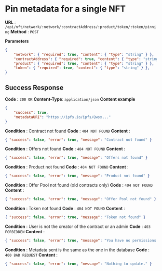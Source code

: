 # Pin metadata for a single NFT

**URL** : `/api/nft/network/:network/:contractAddress/:product/token/:token/pinning`
**Method** : `POST`

**Parameters**
```json
{
    "network": { "required": true, "content": { "type": "string" } },
    "contractAddress": { "required": true, "content": { "type": "string" } },
    "product": { "required": true, "content": { "type": "string" } },
    "token": { "required": true, "content": { "type": "string" } },
}
```

## Success Response
**Code** : `200 OK`
**Content-Type**: `application/json`
**Content example**
```json
{
    "success": true,
    "metadataURI": "https://ipfs.io/ipfs/Qwsx..."
}
```

**Condition** : Contract not found
**Code** : `404 NOT FOUND`
**Content** : 
```json
{ "success": false, "error": true, "message": "Contract not found" }
```
**Condition** : Offers not found
**Code** : `404 NOT FOUND`
**Content** : 
```json
{ "success": false, "error": true, "message": "Offers not found" }
```
**Condition** : Product not found
**Code** : `404 NOT FOUND`
**Content** : 
```json
{ "success": false, "error": true, "message": "Product not found" }
```
**Condition** : Offer Pool not found (old contracts only)
**Code** : `404 NOT FOUND`
**Content** : 
```json
{ "success": false, "error": true, "message": "Offer Pool not found" }
```
**Condition** : Token not found
**Code** : `404 NOT FOUND`
**Content** : 
```json
{ "success": false, "error": true, "message": "Token not found" }
```
**Condition** : User is not the creator of the contract or an admin
**Code** : `403 FORBIDDEN`
**Content** : 
```json
{ "success": false, "error": true, "message": "You have no permissions for updating token ${token}." }
```
**Condition** : Metadata sent is the same as the one in the database
**Code** : `400 BAD REQUEST`
**Content** : 
```json
{ "success": false, "error": true, "message": "Nothing to update." }
```
